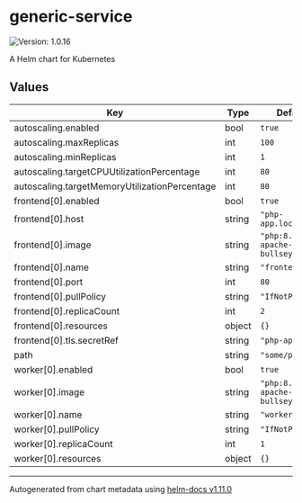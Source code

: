 # generic-service

![Version: 1.0.16](https://img.shields.io/badge/Version-1.0.16-informational?style=flat-square)

A Helm chart for Kubernetes

## Values

| Key | Type | Default | Description |
|-----|------|---------|-------------|
| autoscaling.enabled | bool | `true` |  |
| autoscaling.maxReplicas | int | `100` |  |
| autoscaling.minReplicas | int | `1` |  |
| autoscaling.targetCPUUtilizationPercentage | int | `80` |  |
| autoscaling.targetMemoryUtilizationPercentage | int | `80` |  |
| frontend[0].enabled | bool | `true` |  |
| frontend[0].host | string | `"php-app.local"` |  |
| frontend[0].image | string | `"php:8.1.22-apache-bullseye"` |  |
| frontend[0].name | string | `"frontend"` |  |
| frontend[0].port | int | `80` |  |
| frontend[0].pullPolicy | string | `"IfNotPresent"` |  |
| frontend[0].replicaCount | int | `2` |  |
| frontend[0].resources | object | `{}` |  |
| frontend[0].tls.secretRef | string | `"php-app-tls"` |  |
| path | string | `"some/path"` |  |
| worker[0].enabled | bool | `true` |  |
| worker[0].image | string | `"php:8.1.22-apache-bullseye"` |  |
| worker[0].name | string | `"worker"` |  |
| worker[0].pullPolicy | string | `"IfNotPresent"` |  |
| worker[0].replicaCount | int | `1` |  |
| worker[0].resources | object | `{}` |  |

----------------------------------------------
Autogenerated from chart metadata using [helm-docs v1.11.0](https://github.com/norwoodj/helm-docs/releases/v1.11.0)
